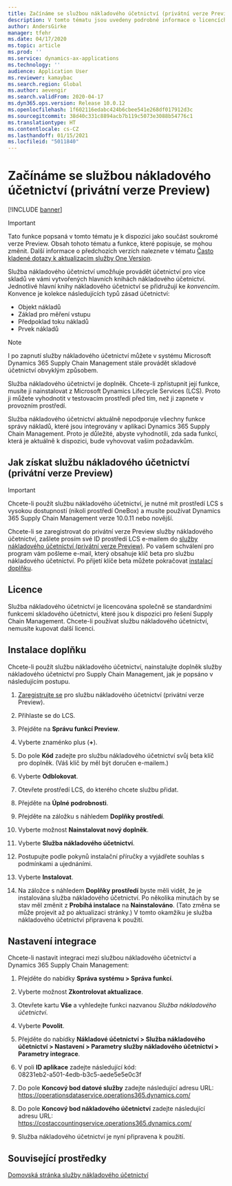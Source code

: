 ```yaml
---
title: Začínáme se službou nákladového účetnictví (privátní verze Preview)
description: V tomto tématu jsou uvedeny podrobné informace o licencích a pokyny k instalaci služby nákladového účetnictví.
author: AndersGirke
manager: tfehr
ms.date: 04/17/2020
ms.topic: article
ms.prod: ''
ms.service: dynamics-ax-applications
ms.technology: ''
audience: Application User
ms.reviewer: kamaybac
ms.search.region: Global
ms.author: aevengir
ms.search.validFrom: 2020-04-17
ms.dyn365.ops.version: Release 10.0.12
ms.openlocfilehash: 1f602116edabc424b6cbee541e268df017912d3c
ms.sourcegitcommit: 38d40c331c8894acb7b119c5073e3088b54776c1
ms.translationtype: HT
ms.contentlocale: cs-CZ
ms.lasthandoff: 01/15/2021
ms.locfileid: "5011840"
---
```

# <a name="get-started-with-the-cost-accounting-service-private-preview"></a>Začínáme se službou nákladového účetnictví (privátní verze Preview)

[!INCLUDE [banner](../includes/banner.md)]

> [!IMPORTANT]
> Tato funkce popsaná v tomto tématu je k dispozici jako součást soukromé verze Preview. Obsah tohoto tématu a funkce, které popisuje, se mohou změnit. Další informace o předchozích verzích naleznete v tématu [Často kladené dotazy k aktualizacím služby One Version](../../fin-ops-core/fin-ops/get-started/one-version.md).

Služba nákladového účetnictví umožňuje provádět účetnictví pro více skladů ve vámi vytvořených hlavních knihách nákladového účetnictví. Jednotlivé hlavní knihy nákladového účetnictví se přidružují ke *konvencím*. Konvence je kolekce následujících typů zásad účetnictví:

- Objekt nákladů
- Základ pro měření vstupu
- Předpoklad toku nákladů
- Prvek nákladů

> [!NOTE]
> I po zapnutí služby nákladového účetnictví můžete v systému Microsoft Dynamics 365 Supply Chain Management stále provádět skladové účetnictví obvyklým způsobem.

Služba nákladového účetnictví je doplněk. Chcete-li zpřístupnit její funkce, musíte ji nainstalovat z Microsoft Dynamics Lifecycle Services (LCS). Proto ji můžete vyhodnotit v testovacím prostředí před tím, než ji zapnete v provozním prostředí.

Služba nákladového účetnictví aktuálně nepodporuje všechny funkce správy nákladů, které jsou integrovány v aplikaci Dynamics 365 Supply Chain Management. Proto je důležité, abyste vyhodnotili, zda sada funkcí, která je aktuálně k dispozici, bude vyhovovat vašim požadavkům.

## <a name="how-to-get-the-cost-accounting-service-private-preview"></a><a name="sign-up"></a>Jak získat službu nákladového účetnictví (privátní verze Preview)

> [!IMPORTANT]
> Chcete-li použít službu nákladového účetnictví, je nutné mít prostředí LCS s vysokou dostupností (nikoli prostředí OneBox) a musíte používat Dynamics 365 Supply Chain Management verze 10.0.11 nebo novější.

Chcete-li se zaregistrovat do privátní verze Preview služby nákladového účetnictví, zašlete prosím své ID prostředí LCS e-mailem do [služby nákladového účetnictví (privátní verze Preview)](mailto:aevengir@microsoft.com?subject=Cost%20accounting%20service%20%28private%20preview%29). Po vašem schválení pro program vám pošleme e-mail, který obsahuje klíč beta pro službu nákladového účetnictví. Po přijetí klíče beta můžete pokračovat [instalací doplňku](#install).

## <a name="licensing"></a>Licence

Služba nákladového účetnictví je licencována společně se standardními funkcemi skladového účetnictví, které jsou k dispozici pro řešení Supply Chain Management. Chcete-li používat službu nákladového účetnictví, nemusíte kupovat další licenci.

## <a name="install-the-add-in"></a><a name="install"></a>Instalace doplňku

Chcete-li použít službu nákladového účetnictví, nainstalujte doplněk služby nákladového účetnictví pro Supply Chain Management, jak je popsáno v následujícím postupu.

1. [Zaregistrujte se](#sign-up) pro službu nákladového účetnictví (privátní verze Preview).

1. Přihlaste se do LCS.

1. Přejděte na **Správu funkcí Preview**.

1. Vyberte znaménko plus (**+**).

1. Do pole **Kód** zadejte pro službu nákladového účetnictví svůj beta klíč pro doplněk. (Váš klíč by měl být doručen e-mailem.)

1. Vyberte **Odblokovat**.

1. Otevřete prostředí LCS, do kterého chcete službu přidat.

1. Přejděte na **Úplné podrobnosti**.

1. Přejděte na záložku s náhledem **Doplňky prostředí**.

1. Vyberte možnost **Nainstalovat nový doplněk**.

1. Vyberte **Služba nákladového účetnictví**.

1. Postupujte podle pokynů instalační příručky a vyjádřete souhlas s podmínkami a ujednáními.

1. Vyberte **Instalovat**.

1. Na záložce s náhledem **Doplňky prostředí** byste měli vidět, že je instalována služba nákladového účetnictví. Po několika minutách by se stav měl změnit z **Probíhá instalace** na **Nainstalováno**. (Tato změna se může projevit až po aktualizaci stránky.) V tomto okamžiku je služba nákladového účetnictví připravena k použití.

## <a name="set-up-the-integration"></a>Nastavení integrace

Chcete-li nastavit integraci mezi službou nákladového účetnictví a Dynamics 365 Supply Chain Management:

1. Přejděte do nabídky **Správa systému > Správa funkcí**.

1. Vyberte možnost **Zkontrolovat aktualizace**.

1. Otevřete kartu **Vše** a vyhledejte funkci nazvanou *Služba nákladového účetnictví*.

1. Vyberte **Povolit**.

1. Přejděte do nabídky **Nákladové účetnictví > Služba nákladového účetnictví > Nastavení > Parametry služby nákladového účetnictví > Parametry integrace**.

1. V poli **ID aplikace** zadejte následující kód:<br> 08231eb2-a501-4edb-b3c5-aede5e5e0c3f

1. Do pole **Koncový bod datové služby** zadejte následující adresu URL:<br>https://operationsdataservice.operations365.dynamics.com/

1. Do pole **Koncový bod nákladového účetnictví** zadejte následující adresu URL:<br>https://costaccountingservice.operations365.dynamics.com/

1. Služba nákladového účetnictví je nyní připravena k použití.

## <a name="related-resources"></a>Související prostředky

[Domovská stránka služby nákladového účetnictví](cost-accounting-service-home.md)
